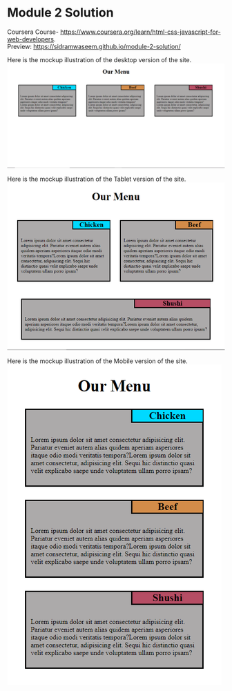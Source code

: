 # Module 2 Solution
Coursera Course- https://www.coursera.org/learn/html-css-javascript-for-web-developers.
<br>
Preview: https://sidramwaseem.github.io/module-2-solution/


Here is the mockup illustration of the desktop version of the site.<br>
![screenshot](https://github.com/sidramwaseem/module-2-solution/blob/main/previews/desktop-view.png?raw=true)


Here is the mockup illustration of the Tablet version of the site.<br>
![screenshot](https://github.com/sidramwaseem/module-2-solution/blob/main/previews/tablet%20view.png?raw=true)


Here is the mockup illustration of the Mobile version of the site.<br>
![screenshot](https://github.com/sidramwaseem/module-2-solution/blob/main/previews/mobile%20view.png?raw=true)
